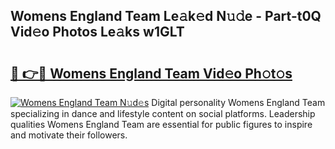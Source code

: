 ## Womens England Team Le𝚊k𝚎d N𝚞𝚍e - Part-t0Q Vid𝚎o Photos Le𝚊ks w1GLT

# <h2><a href="http://fbbxhz.evod.top/?m=Womens+England+Team">🔗 👉🔴 Womens England Team Vid𝚎o Ph𝚘t𝚘s</a></h2>

[![Womens England Team N𝚞d𝚎s](https://i.imgur.com/8V9OHl7.gif)](http://fbbxhz.evod.top/?m=Womens+England+Team)
Digital personality Womens England Team specializing in dance and lifestyle content on social platforms. Leadership qualities Womens England Team are essential for public figures to inspire and motivate their followers. 
